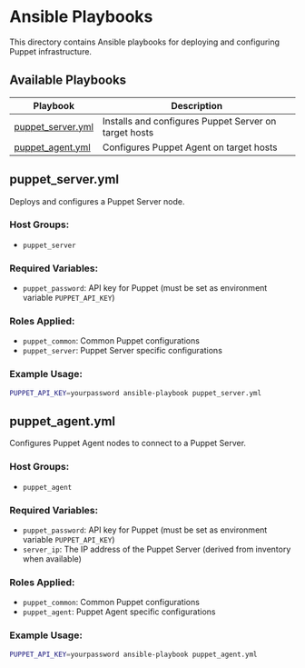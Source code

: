 # Ansible Playbooks

This directory contains Ansible playbooks for deploying and configuring Puppet infrastructure.

## Available Playbooks

| Playbook                                 | Description                                           |
|------------------------------------------|-------------------------------------------------------|
| [puppet_server.yml](./puppet_server.yml) | Installs and configures Puppet Server on target hosts |
| [puppet_agent.yml](./puppet_agent.yml)   | Configures Puppet Agent on target hosts               |

## puppet_server.yml

Deploys and configures a Puppet Server node.

### Host Groups:

- `puppet_server`

### Required Variables:

- `puppet_password`: API key for Puppet (must be set as environment variable `PUPPET_API_KEY`)

### Roles Applied:

- `puppet_common`: Common Puppet configurations
- `puppet_server`: Puppet Server specific configurations

### Example Usage:

```bash
PUPPET_API_KEY=yourpassword ansible-playbook puppet_server.yml
```

## puppet_agent.yml

Configures Puppet Agent nodes to connect to a Puppet Server.

### Host Groups:

- `puppet_agent`

### Required Variables:

- `puppet_password`: API key for Puppet (must be set as environment variable `PUPPET_API_KEY`)
- `server_ip`: The IP address of the Puppet Server (derived from inventory when available)

### Roles Applied:

- `puppet_common`: Common Puppet configurations
- `puppet_agent`: Puppet Agent specific configurations

### Example Usage:

```bash
PUPPET_API_KEY=yourpassword ansible-playbook puppet_agent.yml
``` 